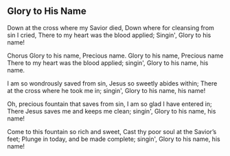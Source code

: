 ## Glory to His Name

Down at the cross where my Savior died,
Down where for cleansing from sin I cried,
There to my heart was the blood applied;
Singin', Glory to his name!

Chorus
Glory to his name, Precious name.
Glory to his name, Precious name
There to my heart was the blood applied;
singin', Glory to his name, his name.

I am so wondrously saved from sin,
Jesus so sweetly abides within;
There at the cross where he took me in;
singin', Glory to his name, his name!

Oh, precious fountain that saves from sin,
I am so glad I have entered in;
There Jesus saves me and keeps me clean;
singin', Glory to his name, his name!

Come to this fountain so rich and sweet,
Cast thy poor soul at the Savior’s feet;
Plunge in today, and be made complete;
singin', Glory to his name, his name!